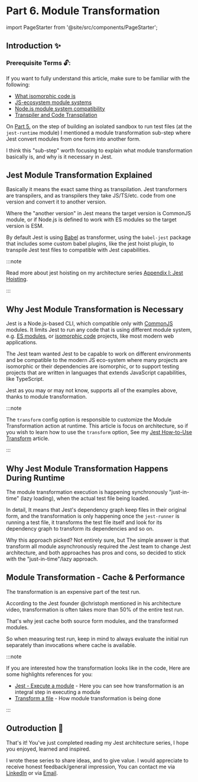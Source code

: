 # Part 6. Module Transformation

import PageStarter from '@site/src/components/PageStarter';

<PageStarter />

## Introduction ✨

### Prerequisite Terms 🔓:

If you want to fully understand this article, make sure to be familiar with the following:

- [What isomorphic code is](../../../glossary/bundlers-and-the-isomorphic-code-confusion.md)
- [JS-ecosystem module systems](../../../glossary/javascript-module-systems-explained.md)
- [Node.js module system compatibility](../../)
- [Transpiler and Code Transpilation](../../../glossary/)

On [Part 5.](./part-5-the-runtime-environment.md) on the step of building an isolated sandbox to run test files (at the `jest-runtime` module) I mentioned a module transformation sub-step where Jest convert modules from one form into another form.

I think this "sub-step" worth focusing to explain what module transformation basically is, and why is it necessary in Jest.

## Jest Module Transformation Explained

Basically it means the exact same thing as transpilation.
Jest transformers are transpilers, and as transpilers they take JS/TS/etc. code from one version and convert it to another version.

Where the "another version" in Jest means the target version is CommonJS module, or if Node.js is defined to work with ES modules so the target version is ESM.

By default Jest is using [Babel](https://babeljs.io) as transformer, using the `babel-jest` package that includes some custom babel plugins, like the jest hoist plugin, to transpile Jest test files to compatible with Jest capabilities.

:::note

Read more about jest hoisting on my architecture series [Appendix Ⅰ: Jest Hoisting](./appendix-1-hoisting.md).

:::

## Why Jest Module Transformation is Necessary

Jest is a Node.js-based CLI, which compatible only with [CommonJS](../../../glossary/javascript-module-systems-explained.md) modules. It limits Jest to run any code that is using different module system, e.g. [ES modules](../../../glossary/javascript-module-systems-explained.md),
or [isomorphic code](../../../glossary/bundlers-and-the-isomorphic-code-confusion.md) projects, like most modern web applications.

The Jest team wanted Jest to be capable to work on different environments and be compatible to the modern JS eco-system where many projects are isomorphic or their dependencies are isomorphic, or to support testing projects that are written in languages that extends JavaScript capabilities, like TypeScript.

Jest as you may or may not know, supports all of the examples above, thanks to module transformation.

:::note

The `transform` config option is responsible to customize the Module Transformation action at runtime.
This article is focus on architecture, so if you wish to learn how to use the `transform` option, See my [Jest How-to-Use Transform](../how-to-use/transform.md) article.

:::

## Why Jest Module Transformation Happens During Runtime

The module transformation execution is happening synchronously "just-in-time" (lazy loading), when the actual test file being loaded.

In detail, It means that Jest's dependency graph keep files in their original form, and the transformation is only happening once the `jest-runner` is running a test file, it transforms the test file itself and look for its dependency graph to transform its dependencies and so on.

Why this approach picked? Not entirely sure, but The simple answer is that transform all module asynchronously required the Jest team to change Jest architecture, and both approaches has pros and cons, so decided to stick with the "just-in-time"/lazy approach.

## Module Transformation - Cache & Performance

The transformation is an expensive part of the test run.

According to the Jest founder @christoph mentioned in his architecture video, transformation is often takes more than 50% of the entire test run.

That's why jest cache both source form modules, and the transformed modules.

So when measuring test run, keep in mind to always evaluate the initial run separately than invocations where cache is available.

:::note

If you are interested how the transformation looks like in the code,
Here are some highlights references for you:

- [Jest - Execute a module](https://github.com/facebook/jest/blob/main/packages/jest-runtime/src/index.ts#L1390-L1503) - Here you can see how transformation is an integral step in executing a module
- [Transform a file](https://github.com/facebook/jest/blob/main/packages/jest-runtime/src/index.ts#L1505-L1571) - How module transformation is being done

:::

## Outroduction 👋

That's it!
You've just completed reading my Jest architecture series, I hope you enjoyed, learned and inspired.

I wrote these series to share ideas, and to give value.
I would appreciate to receive honest feedback/general impression,
You can contact me via [LinkedIn](https://www.linkedin.com/in/unicop) or via [Email][email-with-subject].

[email-with-subject]: mailto:its.op.the.unicorn@gmail.com?subject=🃏%20Feedback%20for%20The%20Jest%20architecture%20series%20🃏!
